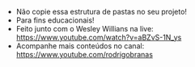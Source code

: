 * Não copie essa estrutura de pastas no seu projeto!
* Para fins educacionais!
* Feito junto com o Wesley Willians na live: https://www.youtube.com/watch?v=aBZvS-1N_ys
* Acompanhe mais conteúdos no canal: https://www.youtube.com/rodrigobranas